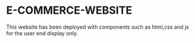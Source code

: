 # E-COMMERCE-WEBSITE
This website has been deployed with components such as html,css and js for the user end display only.

